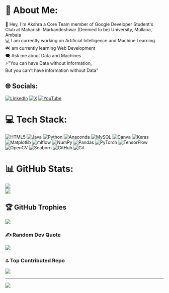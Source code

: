 # 💫 About Me:
👋 Hey, I'm Akshra a Core Team member of Google Developer Student's Club at Maharishi Markandeshwar (Deemed to be) University, Mullana, Ambala<br>💻 I am currently working on Artificial Intelligence and Machine Learning<br>☘️I am currently learning Web Development<br>🗨️ Ask me about Data and Machines<br>⚡"You can have Data without Information,<br>      But you can't have information without Data"


## 🌐 Socials:
[![LinkedIn](https://img.shields.io/badge/LinkedIn-%230077B5.svg?logo=linkedin&logoColor=white)](https://www.linkedin.com/in/akshra-gupta-952818258/lipi=urn%3Ali%3Apage%3Ad_flagship3_profile_self_edit_contact-info%3B4eYWg8OXSqa%2FeoBr7NIqqA%3D%3D) [![X](https://img.shields.io/badge/X-black.svg?logo=X&logoColor=white)](https://x.com/@AKSHRA_04) [![YouTube](https://img.shields.io/badge/YouTube-%23FF0000.svg?logo=YouTube&logoColor=white)](https://youtube.com/@@akshra5749) 

# 💻 Tech Stack:
![HTML5](https://img.shields.io/badge/html5-%23E34F26.svg?style=for-the-badge&logo=html5&logoColor=white) ![Java](https://img.shields.io/badge/java-%23ED8B00.svg?style=for-the-badge&logo=openjdk&logoColor=white) ![Python](https://img.shields.io/badge/python-3670A0?style=for-the-badge&logo=python&logoColor=ffdd54) ![Anaconda](https://img.shields.io/badge/Anaconda-%2344A833.svg?style=for-the-badge&logo=anaconda&logoColor=white) ![MySQL](https://img.shields.io/badge/mysql-4479A1.svg?style=for-the-badge&logo=mysql&logoColor=white) ![Canva](https://img.shields.io/badge/Canva-%2300C4CC.svg?style=for-the-badge&logo=Canva&logoColor=white) ![Keras](https://img.shields.io/badge/Keras-%23D00000.svg?style=for-the-badge&logo=Keras&logoColor=white) ![Matplotlib](https://img.shields.io/badge/Matplotlib-%23ffffff.svg?style=for-the-badge&logo=Matplotlib&logoColor=black) ![mlflow](https://img.shields.io/badge/mlflow-%23d9ead3.svg?style=for-the-badge&logo=numpy&logoColor=blue) ![NumPy](https://img.shields.io/badge/numpy-%23013243.svg?style=for-the-badge&logo=numpy&logoColor=white) ![Pandas](https://img.shields.io/badge/pandas-%23150458.svg?style=for-the-badge&logo=pandas&logoColor=white) ![PyTorch](https://img.shields.io/badge/PyTorch-%23EE4C2C.svg?style=for-the-badge&logo=PyTorch&logoColor=white) ![TensorFlow](https://img.shields.io/badge/TensorFlow-%23FF6F00.svg?style=for-the-badge&logo=TensorFlow&logoColor=white) ![OpenCV](https://img.shields.io/badge/OpenCV-%2300BFFF.svg?style=for-the-badge&logo=OpenCV&logoColor=white) ![Seaborn](https://img.shields.io/badge/Seaborn-%2316A085.svg?style=for-the-badge&logo=Seaborn&logoColor=white) ![GitHub](https://img.shields.io/badge/github-%23121011.svg?style=for-the-badge&logo=github&logoColor=white) ![Git](https://img.shields.io/badge/git-%23F05033.svg?style=for-the-badge&logo=git&logoColor=white)

# 📊 GitHub Stats:
![](https://github-readme-stats.vercel.app/api?username=Akshra-123&theme=dark&hide_border=false&include_all_commits=true&count_private=true)<br/>
![](https://github-readme-stats.vercel.app/api/top-langs/?username=Akshra-123&theme=dark&hide_border=false&include_all_commits=true&count_private=true&layout=compact)

## 🏆 GitHub Trophies
![](https://github-profile-trophy.vercel.app/?username=Akshra-123&theme=radical&no-frame=false&no-bg=false&margin-w=4)

### ✍️ Random Dev Quote
![](https://quotes-github-readme.vercel.app/api?type=horizontal&theme=radical)

### 🔝 Top Contributed Repo
![](https://github-contributor-stats.vercel.app/api?username=Akshra-123&limit=5&theme=dark&combine_all_yearly_contributions=true)

---
[![](https://visitcount.itsvg.in/api?id=Akshra-123&icon=1&color=0)](https://visitcount.itsvg.in)

<!-- Proudly created with GPRM ( https://gprm.itsvg.in ) -->
